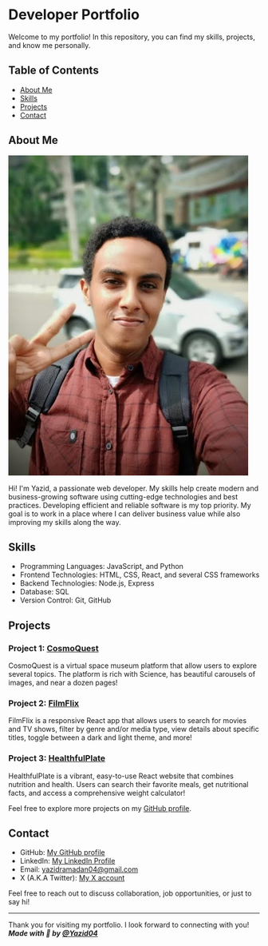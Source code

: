 # Developer Portfolio

Welcome to my portfolio! In this repository, you can find my skills, projects, and know me personally.

## Table of Contents
- [About Me](#about-me)
- [Skills](#skills)
- [Projects](#projects)
- [Contact](#contact)

## About Me
![CosmoQuest images](./src/Static/profilePic.jpeg)  

Hi! I'm Yazid, a passionate web developer. My skills help create
modern and business-growing software using cutting-edge
technologies and best practices. Developing efficient and reliable
software is my top priority. My goal is to work in a place where I
can deliver business value while also improving my skills along the way.

## Skills
- Programming Languages: JavaScript, and Python
- Frontend Technologies: HTML, CSS, React, and several CSS frameworks
- Backend Technologies: Node.js, Express
- Database: SQL
- Version Control: Git, GitHub

## Projects
### Project 1: [CosmoQuest](https://github.com/Yazid04/cosmoquest)
CosmoQuest is a virtual space museum platform that allow users to explore several topics. The platform is rich with Science, has beautiful carousels of images, and near a dozen pages!

### Project 2: [FilmFlix](https://github.com/Yazid04/FilmFlix)
FilmFlix is a responsive React app that allows users to search for movies and TV shows, filter by genre and/or media type, view details about specific titles, toggle between a dark and light theme, and more!

### Project 3: [HealthfulPlate](https://github.com/Yazid04/HealthfulPlate)
HealthfulPlate is a vibrant, easy-to-use React website that combines nutrition and health. Users can search their favorite meals, get nutritional facts, and access a comprehensive weight calculator!

Feel free to explore more projects on my [GitHub profile](https://github.com/Yazid04).

## Contact
- GitHub: [My GitHub profile](https://github.com/Yazid04)
- LinkedIn: [My LinkedIn Profile](https://www.linkedin.com/in/yazid-mohammed-9a45a1219/)
- Email: yazidramadan04@gmail.com
- X (A.K.A Twitter): [My X account](https://twitter.com/Yazid__Mo)

Feel free to reach out to discuss collaboration, job opportunities, or just to say hi!

---

Thank you for visiting my portfolio. I look forward to connecting with you!  
***Made with 💛 by [@Yazid04](https://github.com/Yazid04)***
